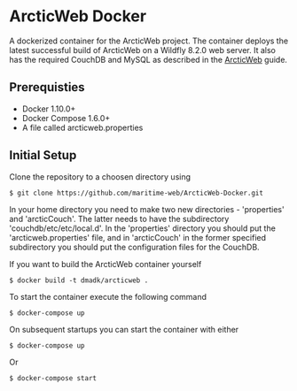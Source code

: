 # ArcticWeb Docker
A dockerized container for the ArcticWeb project. The container deploys the latest successful build of ArcticWeb on a Wildfly 8.2.0 web server. It also has the required CouchDB and MySQL as described in the [ArcticWeb](https://github.com/maritime-web/ArcticWeb#arcticweb) guide. 

## Prerequisties
* Docker 1.10.0+
* Docker Compose 1.6.0+
* A file called arcticweb.properties

## Initial Setup
Clone the repository to a choosen directory using

    $ git clone https://github.com/maritime-web/ArcticWeb-Docker.git

In your home directory you need to make two new directories - 'properties' and 'arcticCouch'. The latter needs to have the subdirectory 'couchdb/etc/etc/local.d'.
In the 'properties' directory you should put the 'arcticweb.properties' file, and in 'arcticCouch' in the former specified subdirectory you should put the configuration files for the CouchDB.

If you want to build the ArcticWeb container yourself

    $ docker build -t dmadk/arcticweb .

To start the container execute the following command
    
    $ docker-compose up

On subsequent startups you can start the container with either

    $ docker-compose up

Or

    $ docker-compose start

